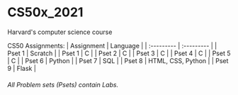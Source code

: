 # CS50x_2021
Harvard's computer science course

CS50 Assignments:
| Assignment | Language |
| :--------- | :--------- |
| Pset 1 | Scratch |
| Pset 1 | C |
| Pset 2 | C |
| Pset 3 | C |
| Pset 4 | C |
| Pset 5 | C |
| Pset 6 | Python |
| Pset 7 | SQL |
| Pset 8 | HTML, CSS, Python |
| Pset 9 | Flask |

###### All Problem sets (Psets) contain Labs.
